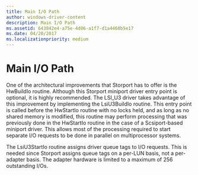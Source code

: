 ```yaml
---
title: Main I/O Path
author: windows-driver-content
description: Main I/O Path
ms.assetid: 643842e4-a75e-4d86-a1f7-d1a4468b5e17
ms.date: 04/20/2017
ms.localizationpriority: medium
---
```


# Main I/O Path


One of the architectural improvements that Storport has to offer is the HwBuildIo routine. Although this Storport miniport driver entry point is optional, it is highly recommended. The LSI\_U3 driver takes advantage of this improvement by implementing the LsiU3BuildIo routine. This entry point is called before the HwStartIo routine with no locks held, and as long as no shared memory is modified, this routine may perform processing that was previously done in the HwStartIo routine in the case of a Scsiport-based miniport driver. This allows most of the processing required to start separate I/O requests to be done in parallel on multiprocessor systems.

The LsiU3StartIo routine assigns driver queue tags to I/O requests. This is needed since Storport assigns queue tags on a per-LUN basis, not a per-adapter basis. The adapter hardware is limited to a maximum of 256 outstanding I/Os.

 

 





